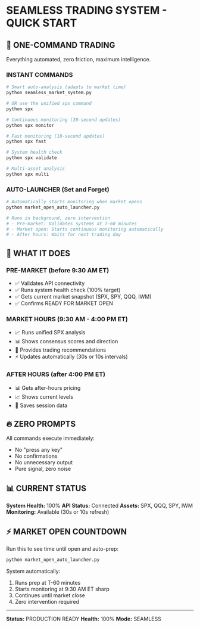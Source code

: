 # SEAMLESS TRADING SYSTEM - QUICK START

## 🚀 ONE-COMMAND TRADING

Everything automated, zero friction, maximum intelligence.

### INSTANT COMMANDS

```bash
# Smart auto-analysis (adapts to market time)
python seamless_market_system.py

# OR use the unified spx command
python spx

# Continuous monitoring (30-second updates)
python spx monitor

# Fast monitoring (10-second updates)
python spx fast

# System health check
python spx validate

# Multi-asset analysis
python spx multi
```

### AUTO-LAUNCHER (Set and Forget)

```bash
# Automatically starts monitoring when market opens
python market_open_auto_launcher.py

# Runs in background, zero intervention
# - Pre-market: Validates systems at T-60 minutes
# - Market open: Starts continuous monitoring automatically
# - After hours: Waits for next trading day
```

## 🎯 WHAT IT DOES

### PRE-MARKET (before 9:30 AM ET)
- ✅ Validates API connectivity
- ✅ Runs system health check (100% target)
- ✅ Gets current market snapshot (SPX, SPY, QQQ, IWM)
- ✅ Confirms READY FOR MARKET OPEN

### MARKET HOURS (9:30 AM - 4:00 PM ET)
- 📈 Runs unified SPX analysis
- 📊 Shows consensus scores and direction
- 🎯 Provides trading recommendations
- ⚡ Updates automatically (30s or 10s intervals)

### AFTER HOURS (after 4:00 PM ET)
- 📊 Gets after-hours pricing
- 📈 Shows current levels
- 💾 Saves session data

## 🔥 ZERO PROMPTS

All commands execute immediately:
- No "press any key"
- No confirmations
- No unnecessary output
- Pure signal, zero noise

## 📊 CURRENT STATUS

**System Health:** 100%
**API Status:** Connected
**Assets:** SPX, QQQ, SPY, IWM
**Monitoring:** Available (30s or 10s refresh)

## ⚡ MARKET OPEN COUNTDOWN

Run this to see time until open and auto-prep:
```bash
python market_open_auto_launcher.py
```

System automatically:
1. Runs prep at T-60 minutes
2. Starts monitoring at 9:30 AM ET sharp
3. Continues until market close
4. Zero intervention required

---

**Status:** PRODUCTION READY
**Health:** 100%
**Mode:** SEAMLESS